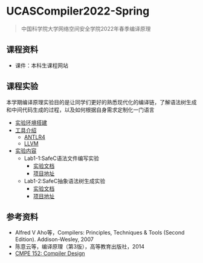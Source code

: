 # UCASCompiler2022-Spring

> 中国科学院大学网络空间安全学院2022年春季编译原理

## 课程资料
- 课件：本科生课程网站

## 课程实验
本学期编译原理实验目的是让同学们更好的熟悉现代化的编译链，了解语法树生成和中间代码生成的过程，以及如何根据自身需求定制化一门语言
- [实验环境搭建](./docs/Environment/README.md)
- [工具介绍](./docs/Tool)
  - [ANTLR4](./docs/Tool/ANTLR4.md)
  - [LLVM](./docs/Tool/LLVM.md)
- [实验内容](./docs/Lab)
  - Lab1-1:SafeC语法文件编写实验
    - [实验文档](./docs/Lab/Lab1-1.md)
    - [项目地址](./Lab1-1)
  - Lab1-2:SafeC抽象语法树生成实验
    - [实验文档](./docs/Lab/Lab1-2.md)
    - [项目地址](./Lab1-2)


## 参考资料
- Alfred V Aho等，Compilers: Principles, Techniques & Tools (Second Edition). Addison-Wesley, 2007
- 陈意云等，编译原理（第3版），高等教育出版社，2014
- [CMPE 152: Compiler Design](https://www.cs.sjsu.edu/~mak/archive/CMPE152/index.html)

